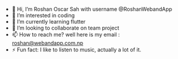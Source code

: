 - 👋 Hi, I’m Roshan Oscar Sah with username @RoshanWebandApp
- 👀 I’m interested in coding
- 🌱 I’m currently learning flutter
- 💞️ I’m looking to collaborate on team project
- 📫 How to reach me? well here is my email : roshan@webandapp.com.np
- ⚡ Fun fact: I like to listen to music, actually a lot of it.

<!---
RoshanWebandApp/RoshanWebandApp is a ✨ special ✨ repository because its `README.md` (this file) appears on your GitHub profile.
You can click the Preview link to take a look at your changes.
--->
